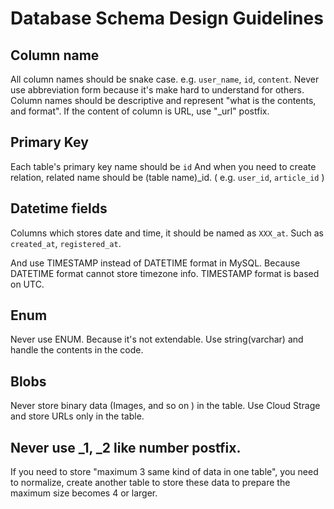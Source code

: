 # Database Schema Design Guidelines

## Column name

All column names should be snake case. e.g. `user_name`, `id`, `content`.
Never use abbreviation form because it's make hard to understand for others.
Column names should be descriptive and represent "what is the contents, and format".
If the content of column is URL, use "_url" postfix.

## Primary Key

Each table's primary key name should be `id`
And when you need to create relation, related name should be (table name)_id. ( e.g. `user_id`, `article_id` )

## Datetime fields

Columns which stores date and time, it should be named as `XXX_at`. Such as `created_at`, `registered_at`.

And use TIMESTAMP instead of DATETIME format in MySQL. Because DATETIME format cannot store timezone info. TIMESTAMP format is based on UTC.

## Enum
Never use ENUM. Because it's not extendable. Use string(varchar) and handle the contents in the code.

## Blobs
Never store binary data (Images, and so on ) in the table. Use Cloud Strage and store URLs only in the table.

## Never use _1, _2 like number postfix.
If you need to store "maximum 3 same kind of data in one table", you need to normalize, create another table to store these data to prepare the maximum size becomes 4 or larger.
